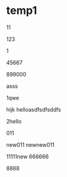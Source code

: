 # temp1
11

123

1

45667

899000

asss

1qwe

hijk
helloasdfsdfsddfs

2hello

011

new011
newnew011

11111new
666666

8888
